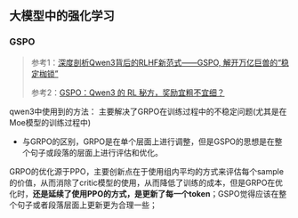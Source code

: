 ## 大模型中的强化学习

### GSPO

> 参考1：[深度剖析Qwen3背后的RLHF新范式——GSPO, 解开万亿巨兽的“稳定枷锁”](https://zhuanlan.zhihu.com/p/1933456555954664522)
>
> 参考2：[GSPO：Qwen3 的 RL 秘方，奖励宜粗不宜细？](https://zhuanlan.zhihu.com/p/1932894729042917355)

qwen3中使用到的方法： 主要解决了GRPO在训练过程中的不稳定问题(尤其是在Moe模型的训练过程中)
- 与GRPO的区别，GRPO是在单个层面上进行调整，但是GSPO的思想是在整个句子或段落的层面上进行评估和优化。

GRPO的优化源于PPO，主要创新点在于使用组内平均的方式来评估每个sample的价值，从而消除了critic模型的使用，从而降低了训练的成本，但是GRPO在优化时，**还是延续了使用PPO的方式，是更新了每一个token**；GSPO觉得应该在整个句子或者段落层面上更新更为合理一些；

